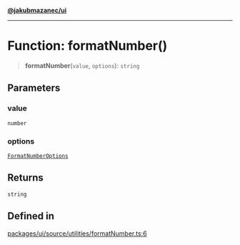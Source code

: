 [**@jakubmazanec/ui**](../README.md)

---

# Function: formatNumber()

> **formatNumber**(`value`, `options`): `string`

## Parameters

### value

`number`

### options

[`FormatNumberOptions`](../type-aliases/FormatNumberOptions.md)

## Returns

`string`

## Defined in

[packages/ui/source/utilities/formatNumber.ts:6](https://github.com/jakubmazanec/tools/blob/4bb343d3736e4f9f11a014de3241c6054262151e/packages/ui/source/utilities/formatNumber.ts#L6)
